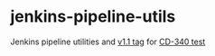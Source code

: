 # jenkins-pipeline-utils
Jenkins pipeline utilities and [v1.1 tag](https://github.com/MarkEWaite/jenkins-pipeline-utils/tree/v1.1) for [CD-340 test](https://cloudbees.atlassian.net/browse/CD-340)

